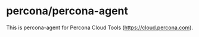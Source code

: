 percona/percona-agent
===================

This is percona-agent for Percona Cloud Tools (https://cloud.percona.com).
